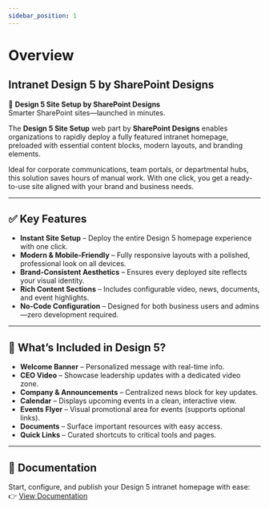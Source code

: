 ```yaml
---
sidebar_position: 1
---
```


# Overview

## Intranet Design 5 by SharePoint Designs

🧩 **Design 5 Site Setup by SharePoint Designs**  
Smarter SharePoint sites—launched in minutes.

The **Design 5 Site Setup** web part by **SharePoint Designs** enables organizations to rapidly deploy a fully featured intranet homepage, preloaded with essential content blocks, modern layouts, and branding elements.

Ideal for corporate communications, team portals, or departmental hubs, this solution saves hours of manual work. With one click, you get a ready-to-use site aligned with your brand and business needs.

---

## ✅ Key Features

- **Instant Site Setup** – Deploy the entire Design 5 homepage experience with one click.
- **Modern & Mobile-Friendly** – Fully responsive layouts with a polished, professional look on all devices.
- **Brand-Consistent Aesthetics** – Ensures every deployed site reflects your visual identity.
- **Rich Content Sections** – Includes configurable video, news, documents, and event highlights.
- **No-Code Configuration** – Designed for both business users and admins—zero development required.

---

## 🚀 What’s Included in Design 5?

- **Welcome Banner** – Personalized message with real-time info.
- **CEO Video** – Showcase leadership updates with a dedicated video zone.
- **Company & Announcements** – Centralized news block for key updates.
- **Calendar** – Displays upcoming events in a clean, interactive view.
- **Events Flyer** – Visual promotional area for events (supports optional links).
- **Documents** – Surface important resources with easy access.
- **Quick Links** – Curated shortcuts to critical tools and pages.
<!-- - **Social Media Highlights** – Showcase company presence across platforms. -->

---

## 📄 Documentation

Start, configure, and publish your Design 5 intranet homepage with ease:  
👉 [View Documentation](/documentation/docs/design-5/installation)